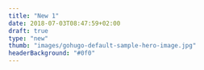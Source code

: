 ```yaml
---
title: "New 1"
date: 2018-07-03T08:47:59+02:00
draft: true
type: "new"
thumb: "images/gohugo-default-sample-hero-image.jpg"
headerBackground: "#0f0"
---
```

